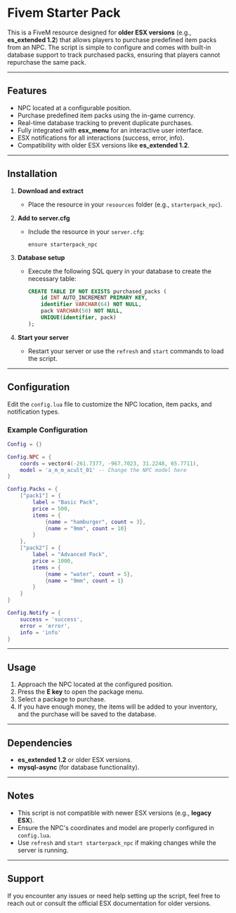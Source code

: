 # Fivem Starter Pack

This is a FiveM resource designed for **older ESX versions** (e.g., **es_extended 1.2**) that allows players to purchase predefined item packs from an NPC. The script is simple to configure and comes with built-in database support to track purchased packs, ensuring that players cannot repurchase the same pack.

---

## Features
- NPC located at a configurable position.
- Purchase predefined item packs using the in-game currency.
- Real-time database tracking to prevent duplicate purchases.
- Fully integrated with **esx_menu** for an interactive user interface.
- ESX notifications for all interactions (success, error, info).
- Compatibility with older ESX versions like **es_extended 1.2**.

---

## Installation

1. **Download and extract**
   - Place the resource in your `resources` folder (e.g., `starterpack_npc`).

2. **Add to server.cfg**
   - Include the resource in your `server.cfg`:
     ```
     ensure starterpack_npc
     ```

3. **Database setup**
   - Execute the following SQL query in your database to create the necessary table:
     ```sql
     CREATE TABLE IF NOT EXISTS purchased_packs (
         id INT AUTO_INCREMENT PRIMARY KEY,
         identifier VARCHAR(64) NOT NULL,
         pack VARCHAR(50) NOT NULL,
         UNIQUE(identifier, pack)
     );
     ```

4. **Start your server**
   - Restart your server or use the `refresh` and `start` commands to load the script.

---

## Configuration

Edit the `config.lua` file to customize the NPC location, item packs, and notification types.

### Example Configuration
```lua
Config = {}

Config.NPC = {
    coords = vector4(-261.7377, -967.7023, 31.2248, 65.7711),
    model = 'a_m_m_acult_01' -- Change the NPC model here
}

Config.Packs = {
    ["pack1"] = {
        label = "Basic Pack",
        price = 500,
        items = {
            {name = "hamburger", count = 3},
            {name = "9mm", count = 10}
        }
    },
    ["pack2"] = {
        label = "Advanced Pack",
        price = 1000,
        items = {
            {name = "water", count = 5},
            {name = "9mm", count = 1}
        }
    }
}

Config.Notify = {
    success = 'success',
    error = 'error',
    info = 'info'
}
```

---

## Usage

1. Approach the NPC located at the configured position.
2. Press the **E key** to open the package menu.
3. Select a package to purchase.
4. If you have enough money, the items will be added to your inventory, and the purchase will be saved to the database.

---

## Dependencies
- **es_extended 1.2** or older ESX versions.
- **mysql-async** (for database functionality).

---

## Notes
- This script is not compatible with newer ESX versions (e.g., **legacy ESX**).
- Ensure the NPC's coordinates and model are properly configured in `config.lua`.
- Use `refresh` and `start starterpack_npc` if making changes while the server is running.

---

## Support
If you encounter any issues or need help setting up the script, feel free to reach out or consult the official ESX documentation for older versions.

